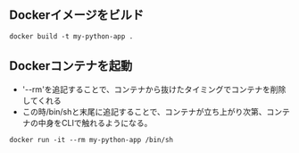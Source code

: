 ## Dockerイメージをビルド
`docker build -t my-python-app . `

## Dockerコンテナを起動
- '--rm'を追記することで、コンテナから抜けたタイミングでコンテナを削除してくれる
- この時/bin/shと末尾に追記することで、コンテナが立ち上がり次第、コンテナの中身をCLIで触れるようになる。

`docker run -it --rm my-python-app /bin/sh`
